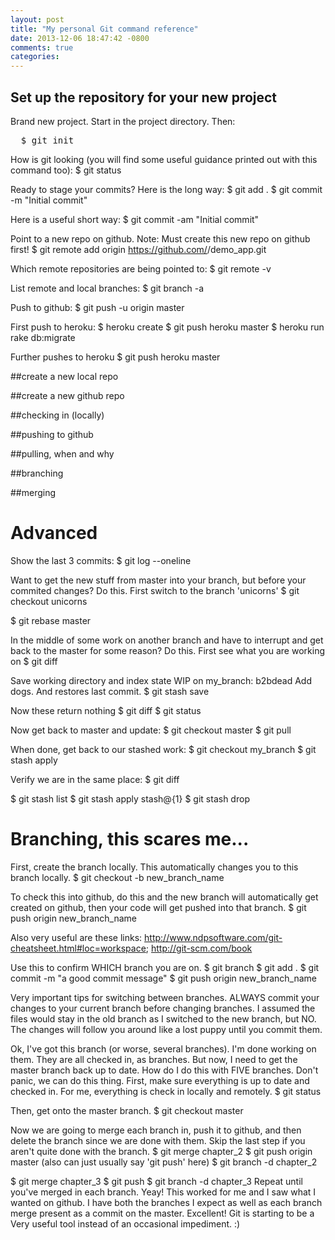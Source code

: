 ```yaml
---
layout: post
title: "My personal Git command reference"
date: 2013-12-06 18:47:42 -0800
comments: true
categories: 
---
```

## Set up the repository for your new project
Brand new project.  Start in the project directory.  Then:  
<pre>
  $ git init
</pre>

How is git looking (you will find some useful guidance printed out with this command too):
  $ git status
 
Ready to stage your commits?  Here is the long way:
  $ git add .
  $ git commit -m "Initial commit"
 
Here is a useful short way: 
  $ git commit -am "Initial commit"
 
Point to a new repo on github.  Note: Must create this new repo on github first!
  $ git remote add origin https://github.com/<username>/demo_app.git
 
Which remote repositories are being pointed to:
  $ git remote -v
 
List remote and local branches:
  $ git branch -a
 
Push to github:
  $ git push -u origin master
 
First push to heroku:
  $ heroku create
  $ git push heroku master
  $ heroku run rake db:migrate
 
 
Further pushes to heroku
  $ git push heroku master

##create a new local repo

##create a new github repo

##checking in (locally)

##pushing to github

##pulling, when and why

##branching

##merging

 
 
Advanced
=======
 
Show the last 3 commits:
  $ git log --oneline
  
Want to get the new stuff from master into your branch, but before your commited changes?  Do 
this.  First switch to the branch 'unicorns'
  $ git checkout unicorns
  
  $ git rebase master
  
In the middle of some work on another branch and have to interrupt and get back to the master 
for some reason?  Do this.  First see what you are working on
  $ git diff
  
Save working directory and index state WIP on my_branch: b2bdead Add dogs.  And restores last 
commit.
  $ git stash save
  
Now these return nothing
  $ git diff
  $ git status
  
Now get back to master and update:
  $ git checkout master
  $ git pull
  
When done, get back to our stashed work:
  $ git checkout my_branch
  $ git stash apply
 
Verify we are in the same place:
  $ git diff
  
  $ git stash list
  $ git stash apply stash@{1}
  $ git stash drop
 
 
Branching, this scares me...
=======
 
First, create the branch locally.  This automatically changes you to this branch locally.
  $ git checkout -b new_branch_name
  
To check this into github, do this and the new branch will automatically get created on github, 
then your code will get pushed into that branch.
  $ git push origin new_branch_name
  
Also very useful are these links:
http://www.ndpsoftware.com/git-cheatsheet.html#loc=workspace;
http://git-scm.com/book
 
Use this to confirm WHICH branch you are on.
  $ git branch
  $ git add .
  $ git commit -m "a good commit message"
  $ git push origin new_branch_name  
  
Very important tips for switching between branches.  ALWAYS commit your changes to your current 
branch before changing branches.  I assumed the files would stay in the old branch as I switched 
to the new branch, but NO.  The changes will follow you around like a lost puppy until you commit 
them.
 
Ok, I've got this branch (or worse, several branches).  I'm done working on them.  They are all checked in, as branches.  But now, I need to get the master branch back up to date.  How do I do this with FIVE branches.  Don't panic, we can do this thing.  First, make sure everything is up to date and checked in.  For me, everything is check in locally and remotely.
  $ git status
  
Then, get onto the master branch.
  $ git checkout master
  
Now we are going to merge each branch in, push it to github, and then delete the branch since we are done with them.  Skip the last step if you aren't quite done with the branch.
  $ git merge chapter_2
  $ git push origin master    (also can just usually say 'git push' here)
  $ git branch -d chapter_2
  
  $ git merge chapter_3
  $ git push 
  $ git branch -d chapter_3
Repeat until you've merged in each branch.  Yeay!  This worked for me and I saw what I wanted on github.  I have both the branches I expect as well as each branch merge present as a commit on the master.  Excellent!  Git is starting to be a Very useful tool instead of an occasional impediment.  :)
 
  
